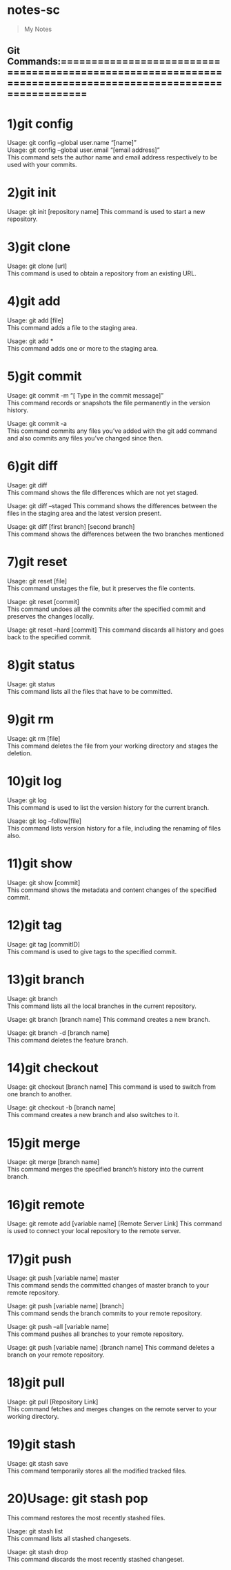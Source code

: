 # notes-sc
> My Notes
## Git Commands:=============================================================================================================
# 1)git config
Usage: git config –global user.name “[name]”  
Usage: git config –global user.email “[email address]”  
This command sets the author name and email address respectively to be used with your commits.

# 2)git init
Usage: git init [repository name]
This command is used to start a new repository.

# 3)git clone
Usage: git clone [url]  
This command is used to obtain a repository from an existing URL.

# 4)git add
Usage: git add [file]  
This command adds a file to the staging area.

Usage: git add *  
This command adds one or more to the staging area.

# 5)git commit
Usage: git commit -m “[ Type in the commit message]”  
This command records or snapshots the file permanently in the version history.

Usage: git commit -a  
This command commits any files you’ve added with the git add command and also commits any files you’ve changed since then.

# 6)git diff
Usage: git diff  
This command shows the file differences which are not yet staged.

Usage: git diff –staged 
This command shows the differences between the files in the staging area and the latest version present.

Usage: git diff [first branch] [second branch]  
This command shows the differences between the two branches mentioned

# 7)git reset
Usage: git reset [file]  
This command unstages the file, but it preserves the file contents.

Usage: git reset [commit]  
This command undoes all the commits after the specified commit and preserves the changes locally.

Usage: git reset –hard [commit]
This command discards all history and goes back to the specified commit.

# 8)git status
Usage: git status  
This command lists all the files that have to be committed.

# 9)git rm
Usage: git rm [file]  
This command deletes the file from your working directory and stages the deletion.

# 10)git log
Usage: git log  
This command is used to list the version history for the current branch.

Usage: git log –follow[file]  
This command lists version history for a file, including the renaming of files also.

# 11)git show
Usage: git show [commit]  
This command shows the metadata and content changes of the specified commit.

# 12)git tag
Usage: git tag [commitID]  
This command is used to give tags to the specified commit.

# 13)git branch
Usage: git branch  
This command lists all the local branches in the current repository.

Usage: git branch [branch name] 
This command creates a new branch.

Usage: git branch -d [branch name]  
This command deletes the feature branch.

# 14)git checkout
Usage: git checkout [branch name] 
This command is used to switch from one branch to another.

Usage: git checkout -b [branch name]  
This command creates a new branch and also switches to it.

# 15)git merge
Usage: git merge [branch name]  
This command merges the specified branch’s history into the current branch.

# 16)git remote
Usage: git remote add [variable name] [Remote Server Link] 
This command is used to connect your local repository to the remote server.

# 17)git push
Usage: git push [variable name] master  
This command sends the committed changes of master branch to your remote repository.

Usage: git push [variable name] [branch]  
This command sends the branch commits to your remote repository.

Usage: git push –all [variable name]  
This command pushes all branches to your remote repository.

Usage: git push [variable name] :[branch name] 
This command deletes a branch on your remote repository.

# 18)git pull
Usage: git pull [Repository Link]  
This command fetches and merges changes on the remote server to your working directory.

# 19)git stash
Usage: git stash save  
This command temporarily stores all the modified tracked files.

# 20)Usage: git stash pop 
This command restores the most recently stashed files.

Usage: git stash list  
This command lists all stashed changesets.

Usage: git stash drop  
This command discards the most recently stashed changeset.
